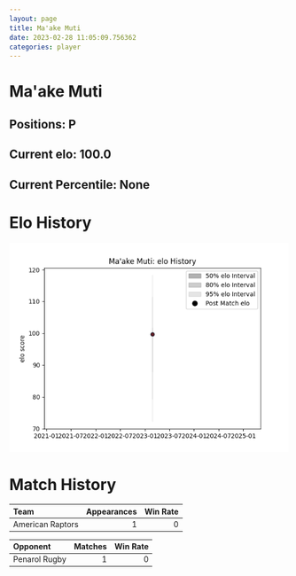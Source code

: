```yaml
---  
layout: page  
title: Ma'ake Muti  
date: 2023-02-28 11:05:09.756362  
categories: player  
---
```

# Ma'ake Muti

## Positions: P

## Current elo: 100.0

## Current Percentile: None

# Elo History


![elo history](history_Ma'akeMuti.png)
# Match History


| Team             |   Appearances |   Win Rate |
|:-----------------|--------------:|-----------:|
| American Raptors |             1 |          0 |

| Opponent      |   Matches |   Win Rate |
|:--------------|----------:|-----------:|
| Penarol Rugby |         1 |          0 |